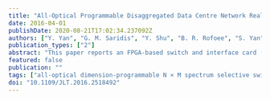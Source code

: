 ```yaml
---
title: "All-Optical Programmable Disaggregated Data Centre Network Realized by FPGA-Based Switch and Interface Card"
date: 2016-04-01
publishDate: 2020-08-21T17:02:34.237092Z
authors: ["Y. Yan", "G. M. Saridis", "Y. Shu", "B. R. Rofoee", "S. Yan", "M. Arslan", "T. Bradley", "N. V. Wheeler", "N. H. L. Wong", "F. Poletti", "M. N. Petrovich", "D. J. Richardson", "S. Poole", "G. Zervas", "D. Simeonidou"]
publication_types: ["2"]
abstract: "This paper reports an FPGA-based switch and interface card (SIC) and its application scenario in an all-optical, programmable disaggregated data center network (DCN). Our novel SIC is designed and implemented to replace traditional optical network interface cards, plugged into the server directly, supporting optical packet switching (OPS)/optical circuit switching (OCS) or time division multiplexing (TDM)/wavelength division multiplexing (WDM) traffic on demand. Placing the SIC in each server/blade, we eliminate electronics from the top of rack (ToR) switch by pushing all the functionality on each blade while enabling direct intrarack blade-to-blade communication to deliver ultralow chip-to-chip latency. We demonstrate the disaggregated DCN architecture scenarios along with all-optical dimension-programmable N × M spectrum selective Switches (SSS) and an architecture-on-demand (AoD) optical backplane. OPS and OCS complement each other as do TDM and WDM, which can support variable traffic flows. A flat disaggregated DCN architecture is realized by connecting the optical ToR switches directly to either an optical top of cluster switch or the intracluster AoD optical backplane, while clusters are further interconnected to an intercluster AoD for scaling out."
featured: false
publication: ""
tags: ["all-optical dimension-programmable N × M spectrum selective switches", "all-optical programmable disaggregated data centre network", "architecture-on-demand optical backplane", "Blades", "chip-to-chip latency", "circuit switching", "computer centres", "direct intrarack blade-to-blade communication", "Disaggregated data center networking", "field programmable gate arrays", "flat disaggregated DCN architecture", "FPGA-based", "FPGA-based switch and interface card", "intercluster AoD optical backplane", "intracluster AoD optical backplane", "network interfaces", "OCS", "OPS", "optical backplanes", "optical circuit switching", "Optical Circuit Switching", "optical interconnections", "Optical interconnections", "optical network interface card", "Optical Network Interface Card", "optical packet switching", "Optical packet switching", "optical switches", "Optical switches", "optical top of cluster switch", "optical ToR switches", "packet switching", "server", "Servers", "SIC", "Silicon carbide", "SSS", "TDM", "telecommunication traffic", "time division multiplexing", "Time Division Multiplexing", "time division multiplexing traffic on demand", "top of rack switch", "traditional optical network interface cards", "traffic flow", "wavelength division multiplexing", "Wavelength Division Multiplexing", "wavelength division multiplexing traffic on demand", "WDM"]
doi: "10.1109/JLT.2016.2518492"
---
```


